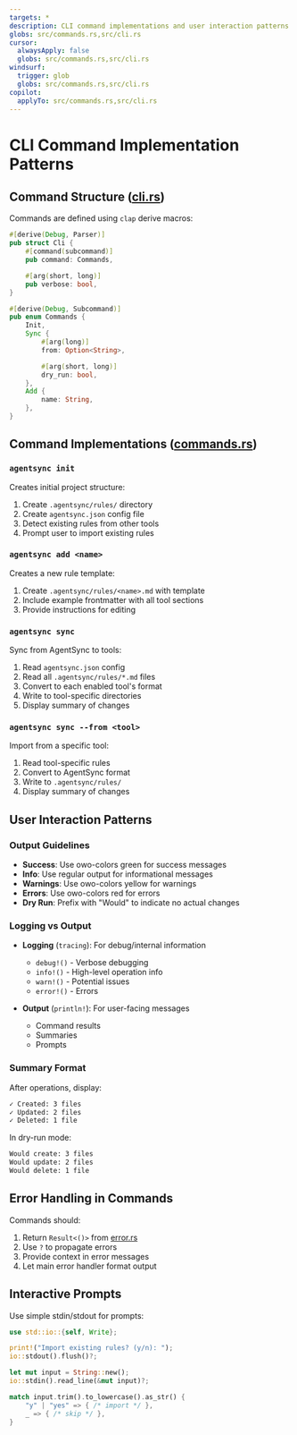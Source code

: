 ```yaml
---
targets: *
description: CLI command implementations and user interaction patterns
globs: src/commands.rs,src/cli.rs
cursor:
  alwaysApply: false
  globs: src/commands.rs,src/cli.rs
windsurf:
  trigger: glob
  globs: src/commands.rs,src/cli.rs
copilot:
  applyTo: src/commands.rs,src/cli.rs
---
```

# CLI Command Implementation Patterns

## Command Structure ([cli.rs](mdc:src/cli.rs))

Commands are defined using `clap` derive macros:

```rust
#[derive(Debug, Parser)]
pub struct Cli {
    #[command(subcommand)]
    pub command: Commands,

    #[arg(short, long)]
    pub verbose: bool,
}

#[derive(Debug, Subcommand)]
pub enum Commands {
    Init,
    Sync {
        #[arg(long)]
        from: Option<String>,

        #[arg(short, long)]
        dry_run: bool,
    },
    Add {
        name: String,
    },
}
```

## Command Implementations ([commands.rs](mdc:src/commands.rs))

### `agentsync init`

Creates initial project structure:

1. Create `.agentsync/rules/` directory
2. Create `agentsync.json` config file
3. Detect existing rules from other tools
4. Prompt user to import existing rules

### `agentsync add <name>`

Creates a new rule template:

1. Create `.agentsync/rules/<name>.md` with template
2. Include example frontmatter with all tool sections
3. Provide instructions for editing

### `agentsync sync`

Sync from AgentSync to tools:

1. Read `agentsync.json` config
2. Read all `.agentsync/rules/*.md` files
3. Convert to each enabled tool's format
4. Write to tool-specific directories
5. Display summary of changes

### `agentsync sync --from <tool>`

Import from a specific tool:

1. Read tool-specific rules
2. Convert to AgentSync format
3. Write to `.agentsync/rules/`
4. Display summary of changes

## User Interaction Patterns

### Output Guidelines

- **Success**: Use owo-colors green for success messages
- **Info**: Use regular output for informational messages
- **Warnings**: Use owo-colors yellow for warnings
- **Errors**: Use owo-colors red for errors
- **Dry Run**: Prefix with "Would" to indicate no actual changes

### Logging vs Output

- **Logging** (`tracing`): For debug/internal information
  - `debug!()` - Verbose debugging
  - `info!()` - High-level operation info
  - `warn!()` - Potential issues
  - `error!()` - Errors

- **Output** (`println!`): For user-facing messages
  - Command results
  - Summaries
  - Prompts

### Summary Format

After operations, display:

```bash
✓ Created: 3 files
✓ Updated: 2 files
✓ Deleted: 1 file
```

In dry-run mode:

```bash
Would create: 3 files
Would update: 2 files
Would delete: 1 file
```

## Error Handling in Commands

Commands should:

1. Return `Result<()>` from [error.rs](mdc:src/error.rs)
2. Use `?` to propagate errors
3. Provide context in error messages
4. Let main error handler format output

## Interactive Prompts

Use simple stdin/stdout for prompts:

```rust
use std::io::{self, Write};

print!("Import existing rules? (y/n): ");
io::stdout().flush()?;

let mut input = String::new();
io::stdin().read_line(&mut input)?;

match input.trim().to_lowercase().as_str() {
    "y" | "yes" => { /* import */ },
    _ => { /* skip */ },
}
```
